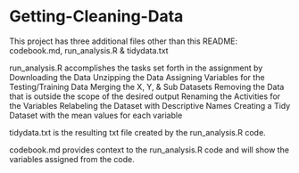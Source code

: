 # Getting-Cleaning-Data

This project has three additional files other than this README: codebook.md, run_analysis.R & tidydata.txt 

run_analysis.R accomplishes the tasks set forth in the assignment by 
Downloading the Data
Unzipping the Data
Assigning Variables for the Testing/Training Data
Merging the X, Y, & Sub Datasets 
Removing the Data that is outside the scope of the desired output 
Renaming the Activities for the Variables
Relabeling the Dataset with Descriptive Names
Creating a Tidy Dataset with the mean values for each variable

tidydata.txt is the resulting txt file created by the run_analysis.R code. 

codebook.md provides context to the run_analysis.R code and will show the variables assigned from the code. 
